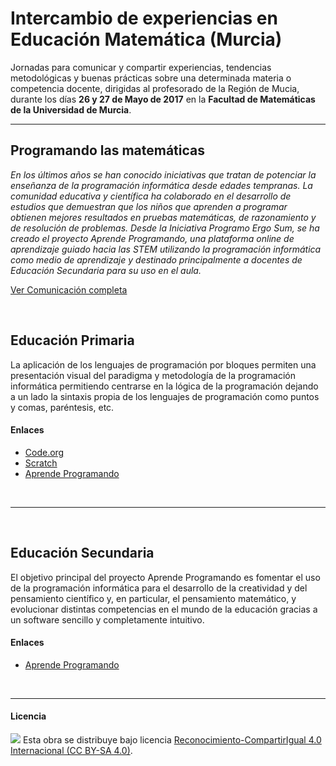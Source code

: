 # Intercambio de experiencias en Educación Matemática (Murcia)

Jornadas para comunicar y compartir experiencias, tendencias metodológicas y buenas prácticas sobre una determinada materia o competencia docente, dirigidas al profesorado de la Región de Mucia, durante los días **26 y 27 de Mayo de 2017** en la **Facultad de Matemáticas de la Universidad de Murcia**. 


***


## Programando las matemáticas

*En los últimos años se han conocido iniciativas que tratan de potenciar la enseñanza de la programación informática desde edades tempranas. La comunidad educativa y científica ha colaborado en el desarrollo de estudios que demuestran que los niños que aprenden a programar obtienen mejores resultados en pruebas matemáticas, de razonamiento y de resolución de problemas. Desde la Iniciativa Programo Ergo Sum, se ha creado el proyecto Aprende Programando, una plataforma online de aprendizaje guiado hacia las STEM utilizando la programación informática como medio de aprendizaje y destinado principalmente a docentes de Educación Secundaria para su uso en el aula.*

[Ver Comunicación completa](Secundaria_abellan_ferriz_miguel_angel.pdf)

<br>

## Educación Primaria

La aplicación de los lenguajes de programación por bloques permiten una presentación visual del paradigma y metodología de la programación informática permitiendo centrarse en la lógica de la programación dejando a un lado la sintaxis propia de los lenguajes de programación como puntos y comas, paréntesis, etc. 

#### Enlaces 
- [Code.org](https://code.org)
- [Scratch](https://scratch.mit.edu)
- [Aprende Programando](http://www.aprendeprogramando.es)



<br><hr><br>



## Educación Secundaria

El objetivo principal del proyecto Aprende Programando es fomentar el uso de la programación informática para el desarrollo de la creatividad y del pensamiento científico y, en particular, el pensamiento matemático, y evolucionar distintas competencias en el mundo de la educación gracias a un software sencillo y completamente intuitivo.

#### Enlaces 
- [Aprende Programando](http://www.aprendeprogramando.es)



<br>



***



#### Licencia

<img src="http://i.creativecommons.org/l/by-sa/4.0/88x31.png" /> Esta obra se distribuye bajo licencia [Reconocimiento-CompartirIgual 4.0 Internacional (CC BY-SA 4.0)](https://creativecommons.org/licenses/by-sa/4.0/deed.es_ES).
